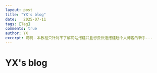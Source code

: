 ```yaml
---
layout: post
title: "YX's blog"
date:   2025-07-11
tags: [Tag]
comments: true
author: YX
excerpt: 说明：本教程只针对不了解网站搭建并且想要快速搭建起个人博客的新手...
---
```


# YX's blog